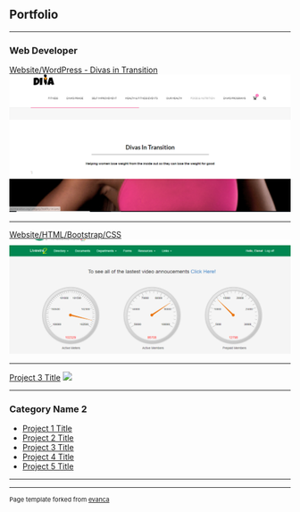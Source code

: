 ## Portfolio

---

### Web Developer 

[Website/WordPress - Divas in Transition](http://divasintransition.org/front-page/)
<img src="images/DivaInTransWebsite.PNG?raw=true"/>

---

[Website/HTML/Bootstrap/CSS](/pdf/sample_presentation.pdf)
<img src="images/WorkWebsite.PNG?raw=true"/>

---
[Project 3 Title](http://example.com/)
<img src="images/dummy_thumbnail.jpg?raw=true"/>

---

### Category Name 2

- [Project 1 Title](http://example.com/)
- [Project 2 Title](http://example.com/)
- [Project 3 Title](http://example.com/)
- [Project 4 Title](http://example.com/)
- [Project 5 Title](http://example.com/)

---




---
<p style="font-size:11px">Page template forked from <a href="https://github.com/evanca/quick-portfolio">evanca</a></p>
<!-- Remove above link if you don't want to attibute -->
